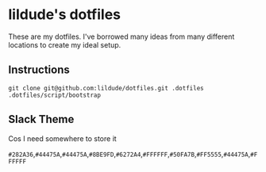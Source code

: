 # lildude's dotfiles

These are my dotfiles. I've borrowed many ideas from many different locations to create my ideal setup.

## Instructions

```console
git clone git@github.com:lildude/dotfiles.git .dotfiles
.dotfiles/script/bootstrap
```

## Slack Theme

Cos I need somewhere to store it

`#282A36`,`#44475A`,`#44475A`,`#8BE9FD`,`#6272A4`,`#FFFFFF`,`#50FA7B`,`#FF5555`,`#44475A`,`#FFFFFF`